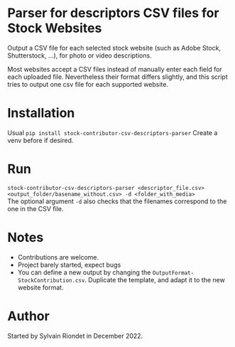 # Parser for descriptors CSV files for Stock Websites
Output a CSV file for each selected stock website (such as Adobe Stock, Shutterstock, ...), for photo or video descriptions.

Most websites accept a CSV files instead of manually enter each field for each uploaded file.
Nevertheless their format differs slightly, and this script tries to output one csv file for each supported website.


# Installation
Usual `pip install stock-contributor-csv-descriptors-parser`
Create a venv before if desired.

# Run
`stock-contributor-csv-descriptors-parser <descriptor_file.csv> <output_folder/basename_without.csv> -d <folder_with_media>` <br />
The optional argument `-d` also checks that the filenames correspond to the one in the CSV file.

# Notes
- Contributions are welcome.
- Project barely started, expect bugs
- You can define a new output by changing the `OutputFormat-StockContribution.csv`. 
Duplicate the template, and adapt it to the new website format.

# Author
Started by Sylvain Riondet in December 2022.

